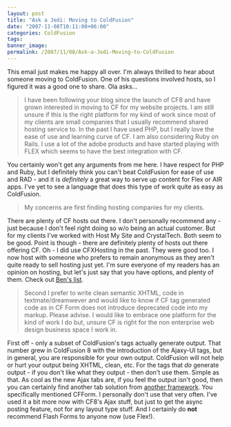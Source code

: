 ```yaml
---
layout: post
title: "Ask a Jedi: Moving to ColdFusion"
date: "2007-11-08T10:11:00+06:00"
categories: ColdFusion 
tags: 
banner_image: 
permalink: /2007/11/08/Ask-a-Jedi-Moving-to-ColdFusion
---
```


This email just makes me happy all over. I'm always thrilled to hear about someone moving to ColdFusion. One of his questions involved hosts, so I figured it was a good one to share. Ola asks...

<blockquote>
<p>
I
have been following your blog since the launch of CF8 and have grown interested in moving to CF for my website projects. I am still unsure if this is the right platform for my kind of work since most of my clients are small companies that I usually recommend shared hosting service to. In the past I have used PHP, but I really love the ease of use and learning curve of CF. I am also considering Ruby on Rails. I use a lot of the adobe products and have started playing with FLEX which seems to have the best integration with CF.
</p>
</blockquote>

You certainly won't get any arguments from me here. I have respect for PHP and Ruby, but I definitely think you can't beat ColdFusion for ease of use and RAD - and it is <i>definitely</i> a great way to serve up content for Flex or AIR apps. I've yet to see a language that does this type of work quite as easy as ColdFusion. 

<blockquote>
<p>
My concerns are first finding hosting companies for my clients. 
</p>
</blockquote>

There are plenty of CF hosts out there. I don't personally recommend any - just because I don't feel right doing so w/o being an actual customer. But for my clients I've worked with Host My Site and CrystalTech. Both seem to be good. Point is though - there are definitely plenty of hosts out there offering CF. Oh - I did use CFXHosting in the past. They were good too. I now host with someone who prefers to remain anonymous as they aren't quite ready to sell hosting just yet. I'm sure everyone of my readers has an opinion on hosting, but let's just say that you have options, and plenty of them. Check out <a href="http://www.forta.com/cf/isp/">Ben's list</a>.


<blockquote>
<p>
Second I prefer to write clean semantic XHTML, code in textmate/dreamwever and would like to know if CF tag generated code as in CF Form does not introduce deprecated code into my markup. Please advise. I would like to embrace one platform for the kind of work I do but, unsure CF is right for the non enterprise web design business space I work in.
</p>
</blockquote>

First off - only a subset of ColdFusion's tags actually generate output. That number grew in ColdFusion 8 with the introduction of the Ajaxy-UI tags, but in general, you are responsible for your own output. ColdFusion will not help or hurt your output being XHTML, clean, etc. For the tags that <i>do</i> generate output - if you don't like what they output - then don't use them. Simple as that. As cool as the new Ajax tabs are, if you feel the output isn't good, then you can certainly find another tab solution from <a href="http://labs.adobe.com/technologies/spry">another framework</a>. You specifically mentioned CFForm. I personally don't use that very often. I've used it a bit more now with CF8's Ajax stuff, but just to get the async posting feature, not for any layout type stuff. And I certainly do <b>not</b> recommend Flash Forms to anyone now (use Flex!).